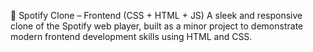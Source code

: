 🎵 Spotify Clone – Frontend (CSS + HTML + JS)
A sleek and responsive clone of the Spotify web player, built as a minor project to demonstrate modern frontend development skills using HTML and CSS.
